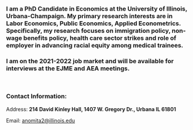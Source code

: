 
### I am a PhD Candidate in Economics at the University of Illinois, Urbana-Champaign. My primary research interests are in Labor Economics, Public Economics, Applied Econometrics. Specifically, my research focuses on immigration policy, non-wage benefits policy, health care sector strikes and role of employer in advancing racial equity among medical trainees.  

### I am on the 2021-2022 job market and will be available for interviews at the EJME and AEA meetings.

<br>

### Contact Information:
Address: **214 David Kinley Hall, 1407 W. Gregory Dr., Urbana IL 61801**

Email: anomita2@illinois.edu
